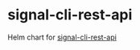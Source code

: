 # signal-cli-rest-api
Helm chart for [signal-cli-rest-api](https://github.com/bbernhard/signal-cli-rest-api)
